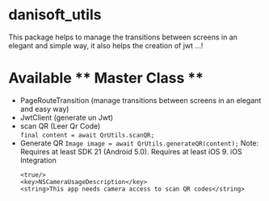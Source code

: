 # danisoft_utils

This package helps to manage the transitions between screens in an elegant and simple way, it also helps the creation of jwt ...!

# Available ** Master Class **

- PageRouteTransition (manage transitions between screens in an elegant and easy way)
- JwtClient (generate un Jwt)
- scan QR (Leer Qr Code)  
   `final content = await QrUtils.scanQR;`
- Generate QR
  `Image image = await QrUtils.generateQR(content);`
  Note:
  Requires at least SDK 21 (Android 5.0). Requires at least iOS 9.
  iOS Integration
  ```<key>io.flutter.embedded_views_preview</key>
  <true/>
  <key>NSCameraUsageDescription</key>
  <string>This app needs camera access to scan QR codes</string>
  ```
